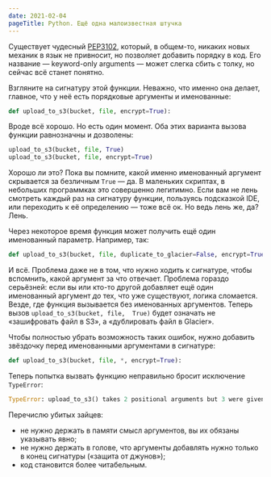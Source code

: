 ```yaml
---
date: 2021-02-04
pageTitle: Python. Ещё одна малоизвестная штучка
---
```

Существует чудесный [PEP3102](https://www.python.org/dev/peps/pep-3102/), который, в общем-то, никаких новых механик в 
язык не привносит, но позволяет добавить порядку в код. Его название — keyword-only arguments — может слегка сбить с 
толку, но сейчас всё станет понятно.

Взгляните на сигнатуру этой функции. Неважно, что именно она делает, главное, что у неё есть порядковые аргументы и 
именованные:

```python
def upload_to_s3(bucket, file, encrypt=True):
```

Вроде всё хорошо. Но есть один момент. Оба этих варианта вызова функции равнозначны и дозволены:

```python
upload_to_s3(bucket, file, True)
upload_to_s3(bucket, file, encrypt=True)
```

Хорошо ли это? Пока вы помните, какой именно именованный аргумент скрывается за безличным `True` — да. В маленьких 
скриптах, в небольших программках это совершенно легитимно. Если вам не лень смотреть каждый раз на сигнатуру функции, 
пользуясь подсказкой IDE, или переходить к её определению — тоже всё ок. Но ведь лень же, да? Лень.

Через некоторое время функция может получить ещё один именованный параметр. Например, так:

```python
def upload_to_s3(bucket, file, duplicate_to_glacier=False, encrypt=True):
```

И всё. Проблема даже не в том, что нужно ходить к сигнатуре, чтобы вспомнить, какой аргумент за что отвечает. Проблема 
гораздо серьёзней: если вы или кто-то другой добавляет ещё один именованный аргумент *до* тех, что уже существуют, 
логика сломается. Везде, где функция вызывается без именованных аргументов. Теперь вызов `upload_to_s3(bucket, file, 
True)` будет означать не «зашифровать файл в S3», а «дублировать файл в Glacier».

Чтобы полностью убрать возможность таких ошибок, нужно добавить звёздочку перед именованными аргументами в сигнатуре:

```python
def upload_to_s3(bucket, file, *, encrypt=True):
```

Теперь попытка вызвать функцию неправильно бросит исключение `TypeError`:

```python
TypeError: upload_to_s3() takes 2 positional arguments but 3 were given
```

Перечислю убитых зайцев:
- не нужно держать в памяти смысл аргументов, вы их обязаны указывать явно;
- не нужно держать в голове, что аргументы добавлять нужно только в конец сигнатуры («защита от джунов»);
- код становится более читабельным.
